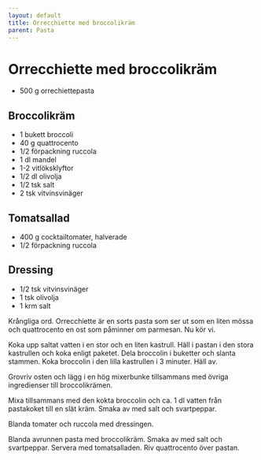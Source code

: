```yaml
---
layout: default
title: Orrecchiette med broccolikräm
parent: Pasta
---
```

# Orrecchiette med broccolikräm


-   500 g orrechiettepasta

## Broccolikräm
-   1 bukett broccoli
-   40 g quattrocento
-   1/2 förpackning ruccola
-   1 dl mandel
-   1-2 vitlöksklyftor
-   1/2 dl olivolja
-   1/2 tsk salt
-   2 tsk vitvinsvinäger

## Tomatsallad

-   400 g cocktailtomater, halverade
-   1/2 förpackning ruccola

## Dressing

-   1/2 tsk vitvinsvinäger
-   1 tsk olivolja
-   1 krm salt

Krångliga ord. Orrecchiette är en sorts pasta som ser ut som en liten
mössa och quattrocento en ost som påminner om parmesan. Nu kör vi.

Koka upp saltat vatten i en stor och en liten kastrull. Häll i pastan i den stora
kastrullen och koka enligt paketet. Dela broccolin i buketter och slanta stammen. Koka
broccolin i den lilla kastrullen i 3 minuter. Häll av.

Grovriv osten och lägg i en hög mixerbunke tillsammans med övriga ingredienser till
broccolikrämen. 

Mixa tillsammans med den kokta broccolin och ca. 1 dl vatten från
pastakoket till en slät kräm. Smaka av med salt och svartpeppar.

Blanda tomater och ruccola med dressingen.

Blanda avrunnen pasta med broccolikräm. Smaka av med salt och
svartpeppar. Servera med tomatsalladen. Riv quattrocento över pastan.
